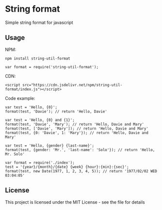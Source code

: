 # String format

Simple string format for javascript

## Usage

NPM:

```
npm install string-util-format

var format = require('string-util-format');
```

CDN:

```
<script src="https://cdn.jsdelivr.net/npm/string-util-format/index.js"></script>
```

Code example:

```
var test = 'Hello, {0}';
format(test, 'Davie'); // return 'Hello, Davie'

var test = 'Hello, {0} and {1}';
format(test, 'Davie', 'Mary'); // return 'Hello, Davie and Mary'
format(test, ['Davie', 'Mary']); // return 'Hello, Davie and Mary'
format(test, {0: 'Davie', 1: 'Mary'}); // return 'Hello, Davie and Mary'

var test = 'Hello, {gender} {last-name}';
format(test, {gender: 'Mr.', 'last-name': 'Solo'}); // return 'Hello, Mr. Solo'

var format = require('./index');
test = '{year}/{month}/{date} {week} {hour}:{min}:{sec}';
format(test, new Date(1977, 1, 2, 3, 4, 5)); // return '1977/02/02 WED 03:04:05'
```

## License

This project is licensed under the MIT License - see the <LICENSE> file for details
